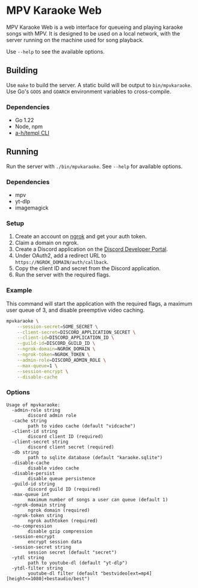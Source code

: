 # MPV Karaoke Web

MPV Karaoke Web is a web interface for queueing and playing karaoke songs with MPV. It is designed to be used on a local network, with the server running on the machine used for song
playback.

Use `--help` to see the available options.


## Building
Use `make` to build the server. A static build will be output to `bin/mpvkaraoke`. Use Go's `GOOS` and `GOARCH` environment variables to cross-compile.

### Dependencies
- Go 1.22
- Node, npm
- [a-h/templ CLI](https://templ.guide/quick-start/installation)

## Running
Run the server with `./bin/mpvkaraoke`. See `--help` for available options.

### Dependencies
- mpv
- yt-dlp
- imagemagick


### Setup
1. Create an account on [ngrok](https://ngrok.com/) and get your auth token.
2. Claim a domain on ngrok.
3. Create a Discord application on the [Discord Developer Portal](https://discord.com/developers/applications).
4. Under OAuth2, add a redirect URL to `https://NGROK_DOMAIN/auth/callback`.
5. Copy the client ID and secret from the Discord application.
6. Run the server with the required flags.

### Example
This command will start the application with the required flags, a maximum user queue of 3, and disable preemptive video caching.
```sh
mpvkaraoke \
    --session-secret=SOME_SECRET \
    --client-secret=DISCORD_APPLICATION_SECRET \
    --client-id=DISCORD_APPLICATION_ID \
    --guild-id=DISCORD_GUILD_ID \
    --ngrok-domain=NGROK_DOMAIN \
    --ngrok-token=NGROK_TOKEN \
    --admin-role=DISCORD_ADMIN_ROLE \
    --max-queue=1 \
    --session-encrypt \
    --disable-cache
```

### Options
```
Usage of mpvkaraoke:
  -admin-role string
        discord admin role
  -cache string
        path to video cache (default "vidcache")
  -client-id string
        discord client ID (required)
  -client-secret string
        discord client secret (required)
  -db string
        path to sqlite database (default "karaoke.sqlite")
  -disable-cache
        disable video cache
  -disable-persist
        disable queue persistence
  -guild-id string
        discord guild ID (required)
  -max-queue int
        maximum number of songs a user can queue (default 1)
  -ngrok-domain string
        ngrok domain (required)
  -ngrok-token string
        ngrok authtoken (required)
  -no-compression
        disable gzip compression
  -session-encrypt
        encrypt session data
  -session-secret string
        session secret (default "secret")
  -ytdl string
        path to youtube-dl (default "yt-dlp")
  -ytdl-filter string
        youtube-dl filter (default "bestvideo[ext=mp4][height<=1080]+bestaudio/best")
```